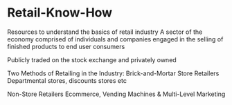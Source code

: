 # Retail-Know-How
Resources to understand the basics of retail industry 
A sector of the economy comprised of individuals and companies engaged in the selling of finished products to end user consumers

Publicly traded on the stock exchange and privately owned

Two Methods of Retailing in the Industry:
Brick-and-Mortar Store Retailers 
Departmental stores, discounts stores etc

Non-Store Retailers
Ecommerce, Vending Machines & Multi-Level Marketing
